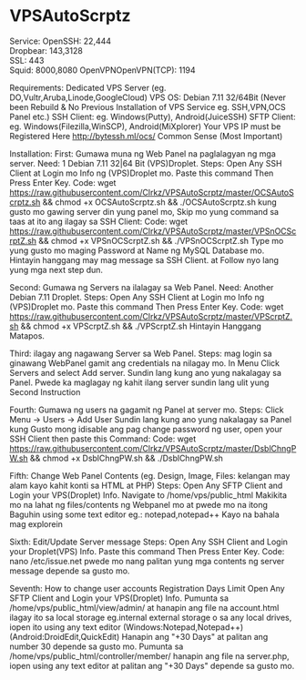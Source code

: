 # VPSAutoScrptz
Service:
OpenSSH: 22,444  
Dropbear: 143,3128  
SSL: 443  
Squid: 8000,8080
OpenVPNOpenVPN(TCP): 1194

Requirements:
Dedicated VPS Server (eg. DO,Vultr,Aruba,Linode,GoogleCloud)
VPS OS: Debian 7.11 32/64Bit (Never been Rebuild & No Previous Installation of VPS Service eg. SSH,VPN,OCS Panel etc.)
SSH Client: eg. Windows(Putty), Android(JuiceSSH)
SFTP Client: eg. Windows(Filezilla,WinSCP), Android(MiXplorer)
Your VPS IP must be Registered Here http://bytessh.ml/ocs/
Common Sense (Most Important)

Installation:
First: Gumawa muna ng Web Panel na paglalagyan ng mga server.
Need:
1 Debian 7.11 32|64 Bit (VPS)Droplet.
Steps:
Open Any SSH Client at Login mo Info ng (VPS)Droplet mo.
Paste this command Then Press Enter Key.
Code:
wget https://raw.githubusercontent.com/Clrkz/VPSAutoScrptz/master/OCSAutoScrptz.sh && chmod +x OCSAutoScrptz.sh && ./OCSAutoScrptz.sh
kung gusto mo gawing server din yung panel mo, Skip mo yung command sa taas at ito ang ilagay sa SSH Client:
Code:
wget https://raw.githubusercontent.com/Clrkz/VPSAutoScrptz/master/VPSnOCScrptZ.sh && chmod +x VPSnOCScrptZ.sh && ./VPSnOCScrptZ.sh
Type mo yung gusto mo maging Password at Name ng MySQL Database mo.
Hintayin hanggang may mag message sa SSH Client. at Follow nyo lang yung mga next step dun.

Second: Gumawa ng Servers na ilalagay sa Web Panel.
Need:
Another Debian 7.11 Droplet.
Steps:
Open Any SSH Client at Login mo Info ng (VPS)Droplet mo.
Paste this command Then Press Enter Key.
Code:
wget https://raw.githubusercontent.com/Clrkz/VPSAutoScrptz/master/VPScrptZ.sh && chmod +x VPScrptZ.sh && ./VPScrptZ.sh
Hintayin Hanggang Matapos.

Third: ilagay ang nagawang Server sa Web Panel.
Steps:
mag login sa ginawang WebPanel gamit ang credentials na nilagay mo.
In Menu Click Servers and select Add server.
Sundin lang kung ano yung nakalagay sa Panel.
Pwede ka maglagay ng kahit ilang server sundin lang ulit yung Second Instruction

Fourth: Gumawa ng users na gagamit ng Panel at server mo.
Steps:
Click Menu -> Users -> Add User
Sundin lang kung ano yung nakalagay sa Panel
kung Gusto mong idisable ang pag change password ng user, open your SSH Client then paste this Command:
Code:
wget https://raw.githubusercontent.com/Clrkz/VPSAutoScrptz/master/DsblChngPW.sh && chmod +x DsblChngPW.sh && ./DsblChngPW.sh

Fifth: Change Web Panel Contents (eg. Design, Image, Files: kelangan may alam kayo kahit konti sa HTML at PHP)
Steps:
Open Any SFTP Client and Login your VPS(Droplet) Info.
Navigate to /home/vps/public_html
Makikita mo na lahat ng files/contents ng Webpanel mo at pwede mo na itong Baguhin using some text editor eg.: notepad,notepad++
Kayo na bahala mag explorein

Sixth: Edit/Update Server message
Steps: 
Open Any SSH Client and Login your Droplet(VPS) Info.
Paste this command Then Press Enter Key.
Code:
nano /etc/issue.net
pwede mo nang palitan yung mga contents ng server message depende sa gusto mo.

Seventh: How to change user accounts Registration Days Limit
Open Any SFTP Client and Login your VPS(Droplet) Info.
Pumunta sa /home/vps/public_html/view/admin/ at hanapin ang file na account.html ilagay ito sa local storage eg.internal external storage o sa any local drives, iopen ito using any text editor (Windows:Notepad,Notepad++)(Android:DroidEdit,QuickEdit) Hanapin ang "+30 Days" at palitan ang number 30 depende sa gusto mo.
Pumunta sa /home/vps/public_html/controller/member/ hanapin ang file na server.php, iopen using any text editor at palitan ang "+30 Days" depende sa gusto mo.

